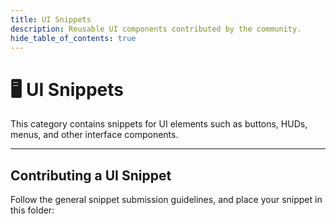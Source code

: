 ```yaml
---
title: UI Snippets
description: Reusable UI components contributed by the community.
hide_table_of_contents: true
---
```


# 🖥️ UI Snippets

This category contains snippets for UI elements such as buttons, HUDs, menus, and other interface components.

<DocCardList items={useCurrentSidebarCategory().items} />

---

## Contributing a UI Snippet

Follow the general snippet submission guidelines, and place your snippet in this folder:

